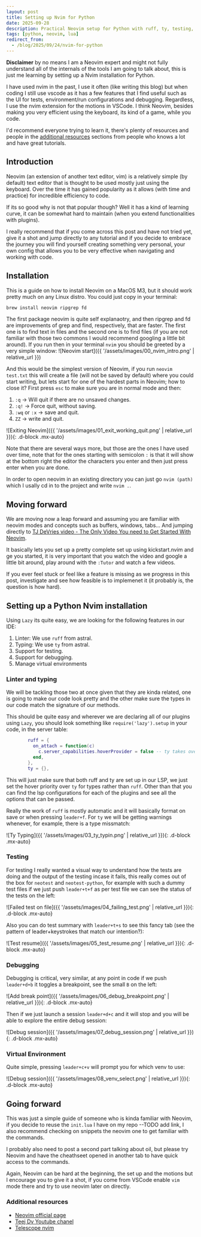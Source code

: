 ```yaml
---
layout: post
title: Setting up Nvim for Python
date: 2025-09-28
description: Practical Neovim setup for Python with ruff, ty, testing, debugging, and virtual environments.
tags: [python, neovim, lua]
redirect_from:
  - /blog/2025/09/24/nvim-for-python
---
```


**Disclaimer** by no means I am a Neovim expert and might not fully understand all of the internals of the tools I am going to talk about, this is just me learning by setting up a Nvim installation for Python.

I have used nvim in the past, I use it often (like writing this blog) but when coding I still use vscode as it has a few features that I find useful such as the UI for tests, environment/run configurations and debugging.
Regardless, I use the nvim extension for the motions in VSCode. I think Neovim, besides making you very efficient using the keyboard, its kind of a game, while you code.

I'd recommend everyone trying to learn it, there's plenty of resources and people in the [additional resources](#additional-resources) sections from people who knows a lot and have great tutorials.

## Introduction

Neovim (an extension of another text editor, vim) is a relatively simple (by default) text editor that is thought to be used mostly just using the keyboard. Over the time it has gained popularity as it allows (with time and practice) for incredible efficiency to code.

If its so good why is not that popular though? Well it has a kind of learning curve, it can be somewhat hard to maintain (when you extend functionalities with plugins).

I really recommend that if you come across this post and have not tried yet, give it a shot and jump directly to any tutorial and if you decide to embrace the journey you will find yourself creating something very personal, your own config that allows you to be very effective when navigating and working with code.

## Installation

This is a guide on how to install Neovim on a MacOS M3, but it should work pretty much on any Linux distro. You could just copy in your terminal:

```sh
brew install neovim ripgrep fd
```
The first package neovim is quite self explanaotry, and then ripgrep and fd are improvements of grep and find, respectively, that are faster. The first one is to find text in files and the second one is to find files (if you are not familiar with those two commons I would recommend googling a little bit around).
If you run then in your terminal `nvim` you should be greeted by a very simple window:
![Neovim start]({{ '/assets/images/00_nvim_intro.png' | relative_url }})

And this would be the simplest version of Neovim, if you run `neovim test.txt` this will create a file (will not be saved by default) where you could start writing, but lets start for one of the hardest parts in Neovim; how to close it? First press `esc` to make sure you are in normal mode and then:

1. `:q` -> Will quit if there are no unsaved changes.
2. `:q!` -> Force quit, without saving.
3. `:wq` or `:x` -> save and quit.
4. `ZZ` -> write and quit.

![Exiting Neovim]({{ '/assets/images/01_exit_working_quit.png' | relative_url }}){: .d-block .mx-auto}

Note that there are several ways more, but those are the ones I have used over time, note that for the ones starting with semicolon `:` is that it will show at the bottom right the editor the characters you enter and then just press enter when you are done.

In order to open neovim in an existing directory you can just go `nvim (path)` which I usally cd in to the project and write `nvim .`.


## Moving forward 

We are moving now a leap forward and assuming you are familiar with neovim modes and concepts such as buffers, windows, tabs... And jumping directly to [TJ DeVries video - The Only Video You need to Get Started With Neovim](https://www.youtube.com/watch?v=m8C0Cq9Uv9o).

It basically lets you set up a pretty complete set up using kickstart.nvim and ge you started, it is very important that you watch the video and google a little bit around, play around with the `:Tutor` and watch a few videos.

If you ever feel stuck or feel like a feature is missing as we progress in this post, investigate and see how feasible is to implemenet it (it probably is, the question is how hard).

## Setting up a Python Nvim installation

Using `Lazy` its quite easy, we are looking for the following features in our IDE:

1. Linter: We use `ruff` from astral.
2. Typing: We use `ty` from astral.
3. Support for testing.
4. Support for debugging.
5. Manage virtual environments


### Linter and typing

We will be tackling those two at once given that they are kinda related, one is going to make our code look pretty and the other make sure the types in our code match the signature of our methods.

This should be quite easy and wherever we are declaring all of our plugins using `Lazy`, you should look something like `require('lazy').setup` in your code, in the server table:

```lua
        ruff = {
          on_attach = function(c)
            c.server_capabilities.hoverProvider = false -- ty takes over hover
          end,
        },
        ty = {},

```

This will just make sure that both ruff and ty are set up in our LSP, we just set the hover priority over `ty` for types rather than `ruff`. Other than that you can find the lsp configurations for each of the plugins and see all the options that can be passed.

Really the work of `ruff` is mostly automatic and it will basically format on save or when pressing `leader+f`. For `ty` we will be getting warnings whenever, for example, there is a type missmatch:

![Ty Typing]({{ '/assets/images/03_ty_typin.png' | relative_url }}){: .d-block .mx-auto}


### Testing

For testing I really wanted a visual way to understand how the tests are doing and the output of the testing incase it fails, this really comes out of the box for `neotest` and `neotest-python`, for example with such a dummy test files if we just push `leader+t+f` as per test file we can see the status of the tests on the left:

![Failed test on file]({{ '/assets/images/04_failing_test.png' | relative_url }}){: .d-block .mx-auto}


Also you can do test summary with `leader+t+s` to see this fancy tab (see the pattern of leader+keystrokes that match our intention?):

![Test resume]({{ '/assets/images/05_test_resume.png' | relative_url }}){: .d-block .mx-auto}


### Debugging

Debugging is critical, very similar, at any point in code if we push `leader+d+b` it toggles a breakpoint, see the small `B` on the left:

![Add break point]({{ '/assets/images/06_debug_breakpoint.png' | relative_url }}){: .d-block .mx-auto}

Then if we just launch a session `leader+d+c` and it will stop and you will be able to explore the entire debug session:

![Debug session]({{ '/assets/images/07_debug_session.png' | relative_url }}){: .d-block .mx-auto}

### Virtual Environment

Quite simple, pressing `leader+c+v` will prompt you for which venv to use:

![Debug session]({{ '/assets/images/08_venv_select.png' | relative_url }}){: .d-block .mx-auto}

## Going forward

This was just a simple guide of someone who is kinda familiar with Neovim, if you decide to reuse the `init.lua` I have on my repo --TODO add link, I also recommend checking on snippets the neovim one to get familiar with the commands.


I probably also need to post a second part talking about oil, but please try Neovim and have the cheathseet opened in another tab to have quick access to the commands.


Again, Neovim can be hard at the beginning, the set up and the motions but I encourage you to give it a shot, if you come from VSCode enable `vim` mode there and try to use neovim later on directly.



### Additional resources

- [Neovim official page](https://neovim.io/)
- [Teej Dv Youtube chanel](https://www.youtube.com/@teej_dv/videos)
- [Telescope nvim](https://www.youtube.com/watch?v=iqdCshrIKIg)
